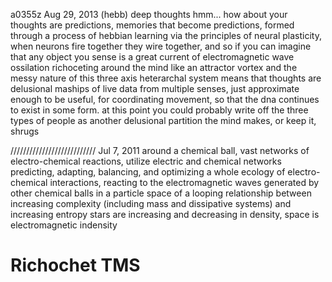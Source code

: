 a0355z
Aug 29, 2013
(hebb)
deep thoughts hmm... how about your thoughts are predictions, memories that become predictions, formed through a process of hebbian learning via the principles of neural plasticity, when neurons fire together they wire together, and so if you can imagine that any object you sense is a great current of electromagnetic wave ossilation richoceting around the mind like an attractor vortex and the messy nature of this three axis heterarchal system means that thoughts are delusional maships of live data from multiple senses, just approximate enough to be useful, for coordinating movement, so that the dna continues to exist in some form. at this point you could probably write off the three types of people as another delusional partition the mind makes, or keep it, shrugs

///////////////////////////
Jul 7, 2011
around a chemical ball, vast networks of electro-chemical reactions, utilize electric and chemical networks predicting, adapting, balancing, and optimizing a whole ecology of electro-chemical interactions, reacting to the electromagnetic waves generated by other chemical balls in a particle space of a looping relationship between increasing complexity (including mass and dissipative systems) and increasing entropy
stars are increasing and decreasing in density, space is electromagnetic indensity

# Richochet TMS